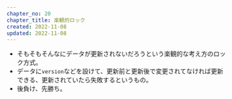 ```yaml
---
chapter_no: 20
chapter_title: 楽観的ロック
created: 2022-11-08
updated: 2022-11-08
---
```

- そもそもそんなにデータが更新されないだろうという楽観的な考え方のロック方式。
- データに`version`などを設けて、更新前と更新後で変更されてなければ更新できる、更新されていたら失敗するというもの。
- 後負け、先勝ち。